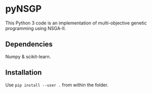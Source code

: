 # pyNSGP
This Python 3 code is an implementation of multi-objective genetic programming using NSGA-II.

## Dependencies
Numpy & scikit-learn. 

## Installation
Use `pip install --user .` from within the folder.
